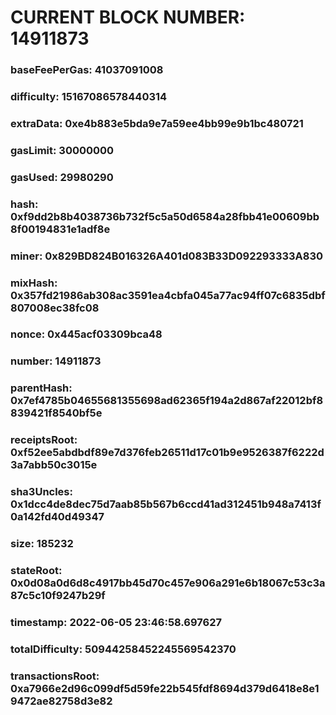 # CURRENT BLOCK NUMBER: 14911873

### baseFeePerGas: 41037091008
### difficulty: 15167086578440314
### extraData: 0xe4b883e5bda9e7a59ee4bb99e9b1bc480721
### gasLimit: 30000000
### gasUsed: 29980290
### hash: 0xf9dd2b8b4038736b732f5c5a50d6584a28fbb41e00609bb8f00194831e1adf8e
### miner: 0x829BD824B016326A401d083B33D092293333A830
### mixHash: 0x357fd21986ab308ac3591ea4cbfa045a77ac94ff07c6835dbf807008ec38fc08
### nonce: 0x445acf03309bca48
### number: 14911873
### parentHash: 0x7ef4785b04655681355698ad62365f194a2d867af22012bf8839421f8540bf5e
### receiptsRoot: 0xf52ee5abdbdf89e7d376feb26511d17c01b9e9526387f6222d3a7abb50c3015e
### sha3Uncles: 0x1dcc4de8dec75d7aab85b567b6ccd41ad312451b948a7413f0a142fd40d49347
### size: 185232
### stateRoot: 0x0d08a0d6d8c4917bb45d70c457e906a291e6b18067c53c3a87c5c10f9247b29f
### timestamp: 2022-06-05 23:46:58.697627
### totalDifficulty: 50944258452245569542370
### transactionsRoot: 0xa7966e2d96c099df5d59fe22b545fdf8694d379d6418e8e19472ae82758d3e82
